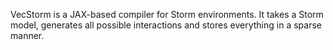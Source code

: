 VecStorm is a JAX-based compiler for Storm environments. It takes a Storm model,
generates all possible interactions and stores everything in a sparse manner.
